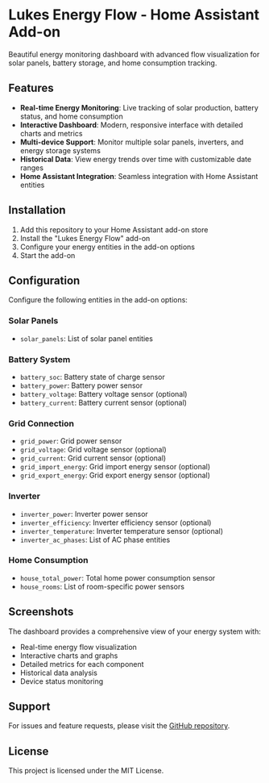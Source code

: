 # Lukes Energy Flow - Home Assistant Add-on

Beautiful energy monitoring dashboard with advanced flow visualization for solar panels, battery storage, and home consumption tracking.

## Features

- **Real-time Energy Monitoring**: Live tracking of solar production, battery status, and home consumption
- **Interactive Dashboard**: Modern, responsive interface with detailed charts and metrics
- **Multi-device Support**: Monitor multiple solar panels, inverters, and energy storage systems
- **Historical Data**: View energy trends over time with customizable date ranges
- **Home Assistant Integration**: Seamless integration with Home Assistant entities

## Installation

1. Add this repository to your Home Assistant add-on store
2. Install the "Lukes Energy Flow" add-on
3. Configure your energy entities in the add-on options
4. Start the add-on

## Configuration

Configure the following entities in the add-on options:

### Solar Panels
- `solar_panels`: List of solar panel entities

### Battery System
- `battery_soc`: Battery state of charge sensor
- `battery_power`: Battery power sensor
- `battery_voltage`: Battery voltage sensor (optional)
- `battery_current`: Battery current sensor (optional)

### Grid Connection
- `grid_power`: Grid power sensor
- `grid_voltage`: Grid voltage sensor (optional)
- `grid_current`: Grid current sensor (optional)
- `grid_import_energy`: Grid import energy sensor (optional)
- `grid_export_energy`: Grid export energy sensor (optional)

### Inverter
- `inverter_power`: Inverter power sensor
- `inverter_efficiency`: Inverter efficiency sensor (optional)
- `inverter_temperature`: Inverter temperature sensor (optional)
- `inverter_ac_phases`: List of AC phase entities

### Home Consumption
- `house_total_power`: Total home power consumption sensor
- `house_rooms`: List of room-specific power sensors

## Screenshots

The dashboard provides a comprehensive view of your energy system with:
- Real-time energy flow visualization
- Interactive charts and graphs
- Detailed metrics for each component
- Historical data analysis
- Device status monitoring

## Support

For issues and feature requests, please visit the [GitHub repository](https://github.com/LukaszMa78/ha-lukes-energy-flow).

## License

This project is licensed under the MIT License.
